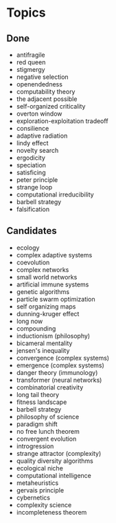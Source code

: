 Topics
======

Done
----

* antifragile
* red queen
* stigmergy
* negative selection
* openendedness
* computability theory
* the adjacent possible
* self-organized criticality
* overton window
* exploration-exploitation tradeoff
* consilience
* adaptive radiation
* lindy effect
* novelty search
* ergodicity
* speciation
* satisficing
* peter principle
* strange loop
* computational irreducibility
* barbell strategy
* falsification

Candidates
----

* ecology
* complex adaptive systems
* coevolution
* complex networks
* small world networks
* artificial immune systems
* genetic algorithms
* particle swarm optimization
* self organizing maps
* dunning-kruger effect
* long now
* compounding
* inductionism (philosophy)
* bicameral mentality
* jensen's inequality
* convergence (complex systems)
* emergence (complex systems)
* danger theory (immunology)
* transformer (neural networks)
* combinatorial creativity
* long tail theory
* fitness landscape
* barbell strategy
* philosophy of science
* paradigm shift
* no free lunch theorem
* convergent evolution
* introgression
* strange attractor (complexity)
* quality diversity algorithms
* ecological niche
* computational intelligence
* metaheuristics
* gervais principle
* cybernetics
* complexity science
* incompleteness theorem


